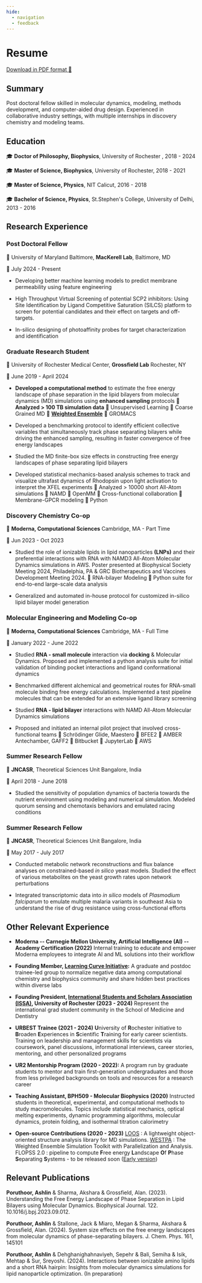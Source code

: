 ```yaml
---
hide:
  - navigation
  - feedback
---
```

# Resume
[Download in PDF format :page_with_curl:](https://downgit.github.io/#/home?url=https://github.com/Poruthoor/my_resume/blob/main/resume.pdf) 

## Summary
Post doctoral fellow skilled in molecular dynamics, modeling,
methods development, and computer-aided drug design. Experienced in
collaborative industry settings, with multiple internships in discovery
chemistry and modeling teams.

## Education
:mortar_board: **Doctor of Philosophy, Biophysics**, University of Rochester
, 2018 - 2024

:mortar_board: **Master of Science, Biophysics**, University of Rochester, 2018 - 2021

:mortar_board: **Master of Science, Physics**, NIT Calicut, 2016 - 2018

:mortar_board: **Bachelor of Science, Physics**, St.Stephen's College,
University of Delhi, 2013 - 2016

## Research Experience

### **Post Doctoral Fellow** 

:office: University of Maryland Baltimore, **MacKerell Lab**, Baltimore, MD

:calendar: July 2024 - Present

-   Developing better machine learning models to predict membrane
    permeability using feature engineering

-   High Throughput Virtual Screening of potential SCP2 inhibitors:
    Using Site Identification by Ligand Competitive Saturation (SILCS)
    platform to screen for potential candidates and their effect on
    targets and off-targets.
-   In-silico designing of photoaffinity probes
    for target characterization and identification

### **Graduate Research Student**

:office: University of Rochester Medical Center, **Grossfield Lab** Rochester, NY

:calendar: June 2019 - April 2024

-   **Developed a computational method** to estimate the free energy
    landscape of phase separation in the lipid bilayers from molecular
    dynamics (MD) simulations using **enhanced sampling** protocols
    :small_orange_diamond: **Analyzed > 100 TB simulation data** :small_orange_diamond:
    Unsupervised Learning :small_orange_diamond: Coarse Grained MD :small_orange_diamond:
    **[Weighted
    Ensemble](https://x.com/poruthoor/status/1631815905557479426?s=20)**
    :small_orange_diamond: GROMACS

-   Developed a benchmarking protocol to identify efficient collective
    variables that simultaneously track phase separating bilayers while
    driving the enhanced sampling, resulting in faster convergence of
    free energy landscapes

-   Studied the MD finite-box size effects in constructing free energy
    landscapes of phase separating lipid bilayers

-   Developed statistical mechanics-based analysis schemes to track and
    visualize ultrafast dynamics of Rhodopsin upon light activation to
    interpret the XFEL experiments :small_orange_diamond: Analyzed > 10000 short
    All-Atom simulations :small_orange_diamond: NAMD :small_orange_diamond: OpenMM :small_orange_diamond:
    Cross-functional collaboration :small_orange_diamond: Membrane-GPCR modeling
    :small_orange_diamond: Python

### **Discovery Chemistry Co-op**

:office: **Moderna, Computational Sciences** Cambridge, MA - Part Time

:calendar: Jun 2023 - Oct 2023 

-   Studied the role of ionizable lipids in lipid nanoparticles
    **(LNPs)** and their preferential interactions with RNA with NAMD3
    All-Atom Molecular Dynamics simulations in AWS.
    Poster presented at Biophysical Society Meeting 2024,
    Philadelphia, PA & GRC Biotherapeutics and Vaccines
    Development Meeting 2024. :small_orange_diamond: RNA-bilayer Modeling :small_orange_diamond: Python
    suite for end-to-end large-scale data analysis

-   Generalized and automated in-house protocol for customized in-silico
    lipid bilayer model generation

### **Molecular Engineering and Modeling Co-op**

:office: **Moderna, Computational Sciences** Cambridge, MA - Full Time

:calendar: January 2022 - June 2022

-   Studied **RNA - small molecule** interaction via **docking** &
    Molecular Dynamics. Proposed and implemented a python analysis suite
    for initial validation of binding pocket interactions and ligand
    conformational dynamics

-   Benchmarked different alchemical and geometrical routes for
    RNA-small molecule binding free energy calculations. Implemented
    a test pipeline molecules that can be extended for an extensive
    ligand library screening

-   Studied **RNA - lipid bilayer** interactions with NAMD All-Atom
    Molecular Dynamics simulations

-   Proposed and initiated an internal pilot project that involved
    cross-functional teams
    :small_orange_diamond: Schrödinger Glide, Maestero :small_orange_diamond: BFEE2 :small_orange_diamond:
    AMBER Antechamber, GAFF2 :small_orange_diamond: Bitbucket :small_orange_diamond: JupyterLab
    :small_orange_diamond: AWS

### **Summer Research Fellow**

:office: **JNCASR**, Theoretical Sciences Unit Bangalore, India

:calendar: April 2018 - June 2018

-   Studied the sensitivity of population dynamics of bacteria towards
    the nutrient environment using modeling and numerical simulation.
    Modeled quorum sensing and chemotaxis behaviors and emulated racing
    conditions

### **Summer Research Fellow**

:office: **JNCASR**, Theoretical Sciences Unit Bangalore, India

:calendar: May 2017 - July 2017

-   Conducted metabolic network reconstructions and flux balance
    analyses on constrained-based *in silico* yeast models. Studied the
    effect of various metabolites on the yeast growth rates upon network
    perturbations

-   Integrated transcriptomic data into *in silico* models of
    *Plasmodium falciparum* to emulate multiple malaria variants in
    southeast Asia to understand the rise of drug resistance using
    cross-functional efforts

## Other Relevant Experience

-   **Moderna -- Carnegie Mellon University, Artificial Intelligence (AI) --
Academy Certification (2022)** Internal training to educate and empower
Moderna employees to integrate AI and ML solutions into their workflow

-   **Founding Member, [Learning Curve
Initiative](https://learning-curve-initiative.github.io/about/):** A
graduate and postdoc trainee-led group to normalize negative data among
computational chemistry and biophysics community and share hidden best
practices within diverse labs

-   **Founding President, [International Students and Scholars Association
(ISSA)](https://ccc.rochester.edu/issa/home/), University of Rochester
(2023 - 2024)** Represent the international grad student community in
the School of Medicine and Dentistry

-   **URBEST Trainee (2021 - 2024)** **U**niversity of **R**ochester
initiative to **B**roaden **E**xperiences in **S**cientific **T**raining
for early career scientists. Training on leadership and management
skills for scientists via coursework, panel discussions, informational
interviews, career stories, mentoring, and other personalized programs

-   **UR2 Mentorship Program (2020 - 2022):** A program run by graduate
students to mentor and train first-generation undergraduates and those
from less privileged backgrounds on tools and resources for a research
career

-   **Teaching Assistant, BPH509 - Molecular Biophysics (2020)** Instructed
students in theoretical, experimental, and computational methods to
study macromolecules. Topics include statistical mechanics, optical
melting experiments, dynamic programming algorithms, molecular dynamics,
protein folding, and isothermal titration calorimetry

-   **Open-source Contributions (2020 - 2023)**
[LOOS](https://github.com/GrossfieldLab/loos) : A lightweight
object-oriented structure analysis library for MD simulations.
[WESTPA](https://github.com/westpa/westpa) : The Weighted Ensemble
Simulation Toolkit with Parallelization and Analysis. FLOPSS 2.0 :
pipeline to compute **F**ree energy **L**andscape **O**f **P**hase
**S**eparating **S**ystems - to be released soon ([Early
version](https://github.com/Poruthoor/Phase_Separation_Article/tree/main/FLOPSS))


## Relevant Publications

**Poruthoor, Ashlin** & Sharma, Akshara & Grossfield, Alan. (2023).
Understanding the Free Energy Landscape of Phase Separation in Lipid
Bilayers using Molecular Dynamics. Biophysical Journal. 122.
10.1016/j.bpj.2023.09.012.

**Poruthoor, Ashlin** & Stallone, Jack & Miaro, Megan & Sharma, Akshara
& Grossfield, Alan. (2024). System size effects on the free energy
landscapes from molecular dynamics of phase-separating bilayers. J.
Chem. Phys. 161, 145101

**Poruthoor, Ashlin** & Dehghanighahnaviyeh, Sepehr & Bali, Semiha &
Isik, Mehtap & Sur, Sreyoshi. (2024). Interactions between ionizable
amino lipids and a short RNA hairpin: Insights from molecular dynamics
simulations for lipid nanoparticle optimization. (In preparation)